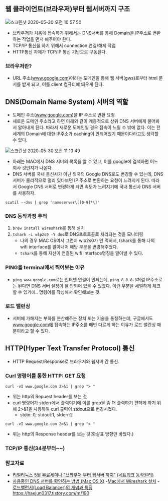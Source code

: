 ## 웹 클라이언트(브라우저)부터 웹서버까지 구조

![스크린샷 2020-05-30 오전 10 57 50](https://user-images.githubusercontent.com/26040955/83316971-67cae180-a264-11ea-869e-23400eb1055f.png)

- 브라우저가 처음에 접속하기 위해서는 DNS서버를 통해 Domain을 IP주소로 변환하는 작업을 먼저 해주어야 한다.
- TCP/IP 통신을 하기 위해서 connection 연결/해제 작업
- HTTP통신 자체가 TCP/IP 통신 기반으로 구동된다.

### 브라우저란?
- URL 주소(www.google.com)이라는 도메인을 통해 웹 서버(gws)로부터 html 문서를 받게 되고, 이를 client 컴퓨터에 띄우게 된다.

## DNS(Domain Name System) 서버의 역할
- 도메인 주소(www.google.com)을 IP 주소로 변환 요청
- 새로운 도메인 주소라고 하면 아래와 같이 계층적으로 상위 DNS 서버에게 물어봐서 알아내게 된다. 따라서 새로운 도메인일 경우 접속이 느릴 수 밖에 없다. 이는 
전세계의 Domain에 대한 IP주소가 caching이 안되어있기 때문이다라고도 생각할 수 있다.

![스크린샷 2020-05-30 오전 11 13 49](https://user-images.githubusercontent.com/26040955/83317320-a497d800-a266-11ea-98be-3e7f3138b46a.png)

- 아래는 MAC에서 DNS 서버의 목록을 알 수 있고, 이를 google에 검색하면 어느 회사 것인지가 나온다.
- DNS 서버를 국내 통신사가 아닌 외국의 Google DNS로도 변경할 수 있는데, DNS 서버가 물리적으로 멀리 있다보면 IP 주소로 변환하는 요청이 느려지게 된다. 따라서 Google DNS 서버로 변경하게 되면 속도가 느려지기에 국내 통신사 DNS 서버를 사용하자.
```
scutil --dns | grep 'nameserver\[[0-9]*\]'
```

### DNS 동작과정 추적
1) ```brew install wireshark```를 통해 설치
2) ```tshark -i wlp2s0 -Y dns```로 DNS프로토콜로 처리되는 것을 모니터링
    * 나의 경우 MAC OS여서 그런지 wlp2s0가 안 먹혀서, tshark를 통해 나의 wifi interface를 알아내어 해당 부분을 변경해주었다.
    * ```tshark```를 통해 자신이 연결된 wifi interface명칭을 알아낼 수 있다.

### PING을 terminal에서 찍어보는 이유
- ```ping www.google.com```로는 인터넷 연결이 안되는데, ```ping 8.8.8.8```처럼 IP주소로는 된다면 DNS 서버 설정이 잘 안되어 있을 수 있겠다.
이런 부분을 세밀하게 체크할 수 있기에.. 명령어를 작성해서 확인해보는 것.

### 로드 밸런싱
- 서버에 가해지는 부하를 분산해주는 장치 또는 기술을 통칭하는데, 구글에서도 www.google.com에 접속하는 IP주소를 매번 다르게 하는 이유가 로드 밸런싱
때문이라고 할 수 있다.

## HTTP(Hyper Text Transfer Protocol) 통신 
- HTTP Request/Response로 브라우저와 웹서버 간 통신.

### Curl 명령어를 통한 HTTP: GET 요청

```curl -vI www.google.com 2>&1 | grep "> " ```
- 위는 http의 Repuest header를 보는 것
- curl 명령어가 stderr에서 출력이기에 이를 grep을 좀 더 출력하기 편하게 하기 위해 2>&1을 사용하여 curl 출력이 stdout으로 변경시켰다.
   * stdin: 0, stdout:1, stderr:2

```curl -vI www.google.com 2>&1 | grep "< " ```
- 위는 http의 Response header를 보는 것(화살표 방향만 바꿨다.)

### TCP/IP 통신(34분부터~~)


### 참고자료
- [리얼리눅스 5월 무료세미나 "브라우저 부터 웹서버 까지" (네트워크 동작원리)](https://www.youtube.com/watch?v=oW_EirDkCnM)
- [사용중인 DNS 서버를 확인하는 방법 (Mac OS X)](https://qastack.kr/superuser/258151/how-do-i-check-what-dns-server-im-using-on-mac-os-x)
-[Mac에서 Wireshark 설치](http://netlogeum.blogspot.com/2015/10/mac-wireshark.html)
-[로드밸런서(Load Balancer)의 개념과 특징](https://post.naver.com/viewer/postView.nhn?volumeNo=27046347&memberNo=2521903)
https://haejun0317.tistory.com/m/190
